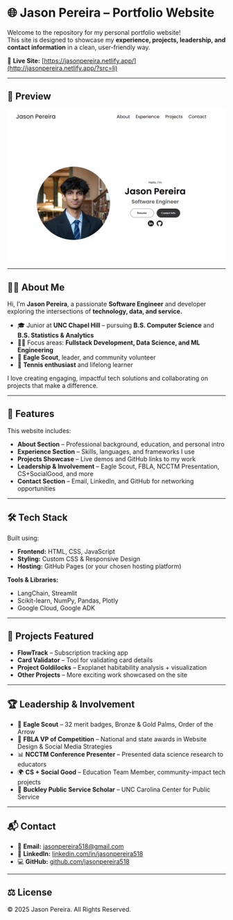 

# 🌐 Jason Pereira – Portfolio Website

Welcome to the repository for my personal portfolio website!  
This site is designed to showcase my **experience, projects, leadership, and contact information** in a clean, user-friendly way.  

🔗 **Live Site:** [https://jasonpereira.netlify.app/](http://jasonpereira.netlify.app/?src=li)

---

## 📸 Preview  

![Portfolio Screenshot](./assets/imageThumbnail.png)  

---

## 👨‍💻 About Me  

Hi, I’m **Jason Pereira**, a passionate **Software Engineer** and developer exploring the intersections of **technology, data, and service.**  

- 🎓 Junior at **UNC Chapel Hill** – pursuing **B.S. Computer Science** and **B.S. Statistics & Analytics**  
- 👨‍💻 Focus areas: **Fullstack Development, Data Science, and ML Engineering**  
- 🦅 **Eagle Scout**, leader, and community volunteer  
- 🎾 **Tennis enthusiast** and lifelong learner  

I love creating engaging, impactful tech solutions and collaborating on projects that make a difference.  

---

## 🚀 Features  

This website includes:  
- **About Section** – Professional background, education, and personal intro  
- **Experience Section** – Skills, languages, and frameworks I use  
- **Projects Showcase** – Live demos and GitHub links to my work  
- **Leadership & Involvement** – Eagle Scout, FBLA, NCCTM Presentation, CS+SocialGood, and more  
- **Contact Section** – Email, LinkedIn, and GitHub for networking opportunities  

---

## 🛠️ Tech Stack  

Built using:  
- **Frontend:** HTML, CSS, JavaScript  
- **Styling:** Custom CSS & Responsive Design  
- **Hosting:** GitHub Pages (or your chosen hosting platform)  

**Tools & Libraries:**  
- LangChain, Streamlit  
- Scikit-learn, NumPy, Pandas, Plotly  
- Google Cloud, Google ADK

---

## 📂 Projects Featured  

- **FlowTrack** – Subscription tracking app  
- **Card Validator** – Tool for validating card details  
- **Project Goldilocks** – Exoplanet habitability analysis + visualization  
- **Other Projects** – More exciting work showcased on the site  

---

## 🏆 Leadership & Involvement  

- 🦅 **Eagle Scout** – 32 merit badges, Bronze & Gold Palms, Order of the Arrow  
- 💼 **FBLA VP of Competition** – National and state awards in Website Design & Social Media Strategies  
- 📊 **NCCTM Conference Presenter** – Presented data science research to educators  
- 🌍 **CS + Social Good** – Education Team Member, community-impact tech projects  
- 🏅 **Buckley Public Service Scholar** – UNC Carolina Center for Public Service  

---

## 📬 Contact  

- 📧 **Email:** [jasonpereira518@gmail.com](mailto:jasonpereira518@gmail.com)  
- 💼 **LinkedIn:** [linkedin.com/in/jasonpereira518](https://linkedin.com/in/jasonpereira518)  
- 💻 **GitHub:** [github.com/jasonpereira518](https://github.com/jasonpereira518)  

---

## ⚖️ License  

© 2025 Jason Pereira. All Rights Reserved.
